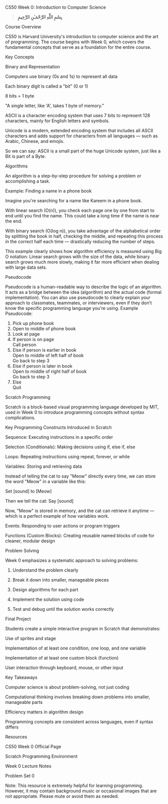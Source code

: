 CS50 Week 0: Introduction to Computer Science
> **بِسْمِ اللَّهِ الرَّحْمَـٰنِ الرَّحِيمِ**

Course Overview

CS50 is Harvard University's introduction to computer science and the art of programming. The course begins with Week 0, which covers the fundamental concepts that serve as a foundation for the entire course.

Key Concepts

Binary and Representation

Computers use binary (0s and 1s) to represent all data

Each binary digit is called a "bit" (0 or 1)

8 bits = 1 byte

"A single letter, like 'A', takes 1 byte of memory.”

ASCII is a character encoding system that uses 7 bits to represent 128 characters, mainly for English letters and symbols.

Unicode is a modern, extended encoding system that includes all ASCII characters and adds support for characters from all languages — such as Arabic, Chinese, and emojis.


So we can say: ASCII is a small part of the huge Unicode system, just like a Bit is part of a Byte.


Algorithms

An algorithm is a step-by-step procedure for solving a problem or accomplishing a task.

Example: Finding a name in a phone book


Imagine you're searching for a name like Kareem in a phone book.

With linear search (O(n)), you check each page one by one from start to end until you find the name. This could take a long time if the name is near the end.

With binary search (O(log n)), you take advantage of the alphabetical order by splitting the book in half, checking the middle, and repeating this process in the correct half each time — drastically reducing the number of steps.

This example clearly shows how algorithm efficiency is measured using Big O notation: Linear search grows with the size of the data, while binary search grows much more slowly, making it far more efficient when dealing with large data sets.

Pseudocode

Pseudocode is a human-readable way to describe the logic of an algorithm. It acts as a bridge between the idea (algorithm) and the actual code (formal implementation). You can also use pseudocode to clearly explain your approach to classmates, teammates, or interviewers, even if they don’t know the specific programming language you're using.
Example Pseudocode: 
1. Pick up phone book  
2. Open to middle of phone book  
3. Look at page  
4. If person is on page  
    Call person  
5. Else if person is earlier in book  
    Open to middle of left half of book  
    Go back to step 3  
6. Else if person is later in book  
    Open to middle of right half of book  
    Go back to step 3  
7. Else  
    Quit

Scratch Programming

Scratch is a block-based visual programming language developed by MIT, used in Week 0 to introduce programming concepts without syntax complications.

Key Programming Constructs Introduced in Scratch

Sequence: Executing instructions in a specific order

Selection (Conditionals): Making decisions using if, else if, else

Loops: Repeating instructions using repeat, forever, or while

Variables: Storing and retrieving data

Instead of telling the cat to say "Meow" directly every time, we can store the word "Meow" in a variable like this:

Set [sound] to [Meow]

Then we tell the cat: Say [sound]

Now, "Meow" is stored in memory, and the cat can retrieve it anytime — which is a perfect example of how variables work.

Events: Responding to user actions or program triggers

Functions (Custom Blocks): Creating reusable named blocks of code for cleaner, modular design

Problem Solving

Week 0 emphasizes a systematic approach to solving problems:

1. Understand the problem clearly


2. Break it down into smaller, manageable pieces


3. Design algorithms for each part


4. Implement the solution using code


5. Test and debug until the solution works correctly



Final Project

Students create a simple interactive program in Scratch that demonstrates:

Use of sprites and stage

Implementation of at least one condition, one loop, and one variable

Implementation of at least one custom block (function)

User interaction through keyboard, mouse, or other input


Key Takeaways

Computer science is about problem-solving, not just coding

Computational thinking involves breaking down problems into smaller, manageable parts

Efficiency matters in algorithm design

Programming concepts are consistent across languages, even if syntax differs


Resources

CS50 Week 0 Official Page

Scratch Programming Environment

Week 0 Lecture Notes

Problem Set 0


Note: This resource is extremely helpful for learning programming. However, it may contain background music or occasional images that are not appropriate. Please mute or avoid them as needed.

